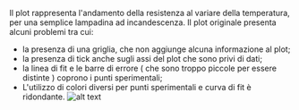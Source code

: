 Il plot rappresenta l'andamento della resistenza al variare della temperatura, per una semplice lampadina ad incandescenza. 
Il plot originale presenta alcuni problemi tra cui: 
* la presenza di una griglia, che non aggiunge alcuna informazione al plot; 
* la presenza di tick anche sugli assi del plot che sono privi di dati; 
* la linea di fit e le barre di errore ( che sono troppo piccole per essere distinte ) coprono i punti sperimentali; 
* L'utilizzo di colori diversi per punti sperimentali e curva di fit è ridondante. 
![alt text]()
